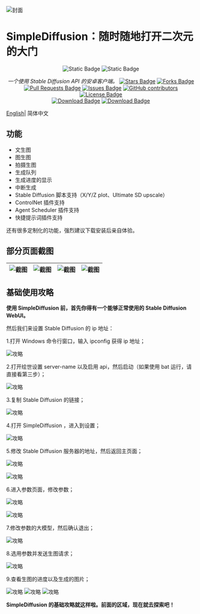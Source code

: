 ![封面][img_sd_part]

# SimpleDiffusion：随时随地打开二次元的大门

<div align="center">
<img src="https://img.shields.io/badge/Android-gray?style=for-the-badge&logo=android" alt="Static Badge"/>
<img src="https://img.shields.io/badge/jetpack_compose-gray?style=for-the-badge&logo=jetpackcompose" alt="Static Badge"/>
<br>

<i>一个使用 Stable Diffusion API 的安卓客户端。</i>
<a href="https://github.com/TopSea/SimpleDiffusion/stargazers"><img src="https://img.shields.io/github/stars/TopSea/SimpleDiffusion" alt="Stars Badge"/></a>
<a href="https://github.com/TopSea/SimpleDiffusion/network/members"><img src="https://img.shields.io/github/forks/TopSea/SimpleDiffusion" alt="Forks Badge"/></a>
<a href="https://github.com/TopSea/SimpleDiffusion/pulls"><img src="https://img.shields.io/github/issues-pr/TopSea/SimpleDiffusion" alt="Pull Requests Badge"/></a>
<a href="https://github.com/TopSea/SimpleDiffusion/issues"><img src="https://img.shields.io/github/issues/TopSea/SimpleDiffusion" alt="Issues Badge"/></a>
<a href="https://github.com/TopSea/SimpleDiffusion/graphs/contributors"><img alt="GitHub contributors" src="https://img.shields.io/github/contributors/TopSea/SimpleDiffusion?color=2b9348"></a>
<a href="https://github.com/TopSea/SimpleDiffusion/blob/master/LICENSE"><img src="https://img.shields.io/github/license/TopSea/SimpleDiffusion?color=2b9348" alt="License Badge"/></a>
<br>
<a href="https://github.com/TopSea/SimpleDiffusion/releases"><img src="https://img.shields.io/github/downloads/TopSea/SimpleDiffusion/total" alt="Download Badge"/></a>
<a href="https://play.google.com/store/apps/details?id=top.topsea.simplediffusion"><img src="https://img.shields.io/badge/jetpack_compose-gray?style=for-the-badge&logo=googleplay" alt="Download Badge"/></a>

</div>

[English](./docs/README_EN.md)| 简体中文

## 功能

* 文生图
* 图生图
* 拍摄生图
* 生成队列
* 生成进度的显示
* 中断生成
* Stable Diffusion 脚本支持（X/Y/Z plot、Ultimate SD upscale）
* ControlNet 插件支持
* Agent Scheduler 插件支持
* 快捷提示词插件支持

还有很多定制化的功能，强烈建议下载安装后亲自体验。

## 部分页面截图

| ![截图][screen_1] | ![截图][screen_2] | ![截图][screen_3] | ![截图][screen_4] |
| ----------------- | ----------------- | ----------------- | ----------------- |

## 基础使用攻略

**使用 SimpleDiffusion 前，首先你得有一个能够正常使用的 Stable Diffusion WebUI。**

然后我们来设置 Stable Diffusion 的 ip 地址：

1.打开 Windows 命令行窗口，输入 ipconfig 获得 ip 地址；

![攻略][how_to_use_1]

2.打开绘世设置 server-name 以及启用 api，然后启动（如果使用 bat 运行，请直接看第三步）；

![攻略][how_to_use_2]

3.复制 Stable Diffusion 的链接；

![攻略][how_to_use_3]

4.打开 SimpleDiffusion ，进入到设置；

![攻略][how_to_use_4]

5.修改 Stable Diffusion 服务器的地址，然后返回主页面；

![攻略][how_to_use_5]

![攻略][how_to_use_6]

6.进入参数页面，修改参数；

![攻略][how_to_use_7]

![攻略][how_to_use_8]

7.修改参数的大模型，然后确认退出；

![攻略][how_to_use_9]

8.选用参数并发送生图请求；

![攻略][how_to_use_10]

9.查看生图的进度以及生成的图片；

![攻略][how_to_use_11]
![攻略][how_to_use_12]
![攻略][how_to_use_13]

**SimpleDiffusion 的基础攻略就这样啦。前面的区域，现在就去探索吧！**

[img_sd_part]: ./docs/image/Simple_Diffusion_part.jpg
[screen_1]: ./docs/image/screen1.jpg
[screen_2]: ./docs/image/screen2.jpg
[screen_3]: ./docs/image/screen3.jpg
[screen_4]: ./docs/image/screen4.jpg
[how_to_use_1]: ./docs/image/1.png
[how_to_use_2]: ./docs/image/2.png
[how_to_use_3]: ./docs/image/3.png
[how_to_use_4]: ./docs/image/4.png
[how_to_use_5]: ./docs/image/5.png
[how_to_use_6]: ./docs/image/6.png
[how_to_use_7]: ./docs/image/7.png
[how_to_use_8]: ./docs/image/8.png
[how_to_use_9]: ./docs/image/9.png
[how_to_use_10]: ./docs/image/10.png
[how_to_use_11]: ./docs/image/11.png
[how_to_use_12]: ./docs/image/12.png
[how_to_use_13]: ./docs/image/13.png

